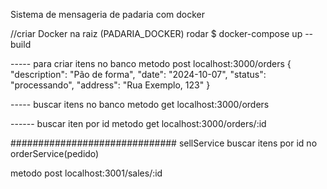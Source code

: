 Sistema de mensageria de padaria com docker 

//criar Docker na raiz (PADARIA_DOCKER) rodar 
$ docker-compose up --build

----- para criar itens no banco
metodo post localhost:3000/orders
    {
        "description": "Pão de forma",
        "date": "2024-10-07",
        "status": "processando",
        "address": "Rua Exemplo, 123"
    }

----- buscar itens no banco
metodo get localhost:3000/orders

------ buscar iten por id
metodo get localhost:3000/orders/:id

##############################
        sellService
buscar itens por id no orderService(pedido)

metodo post localhost:3001/sales/:id

